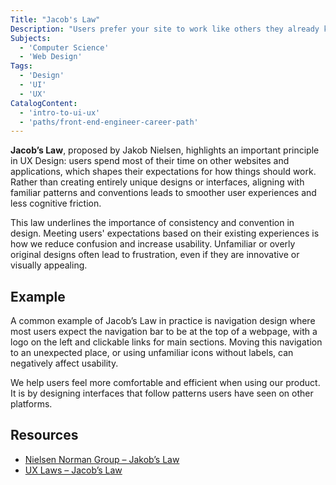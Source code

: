 ```yaml
---
Title: "Jacob's Law"
Description: "Users prefer your site to work like others they already know, because they spend most of their time on other sites."
Subjects:
  - 'Computer Science'
  - 'Web Design'
Tags:
  - 'Design'
  - 'UI'
  - 'UX'
CatalogContent:
  - 'intro-to-ui-ux'
  - 'paths/front-end-engineer-career-path'
---
```


**Jacob’s Law**, proposed by Jakob Nielsen, highlights an important principle in UX Design: users spend most of their time on other websites and applications, which shapes their expectations for how things should work. Rather than creating entirely unique designs or interfaces, aligning with familiar patterns and conventions leads to smoother user experiences and less cognitive friction.

This law underlines the importance of consistency and convention in design. Meeting users' expectations based on their existing experiences is how we reduce confusion and increase usability. Unfamiliar or overly original designs often lead to frustration, even if they are innovative or visually appealing.

## Example

A common example of Jacob’s Law in practice is navigation design where most users expect the navigation bar to be at the top of a webpage, with a logo on the left and clickable links for main sections. Moving this navigation to an unexpected place, or using unfamiliar icons without labels, can negatively affect usability.

We help users feel more comfortable and efficient when using our product. It is by designing interfaces that follow patterns users have seen on other platforms.

## Resources

- [Nielsen Norman Group – Jakob’s Law](https://www.nngroup.com/videos/jakobs-law-internet-user-experience/)
- [UX Laws – Jacob’s Law](https://lawsofux.com/jakobs-law/)